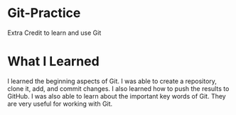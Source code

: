 # Git-Practice
Extra Credit to learn and use Git

# What I Learned
I learned the beginning aspects of Git. I was able to create a repository, clone it, add, and commit changes.
I also learned how to push the results to GitHub.
I was also able to learn about the important key words of Git. They are very useful for working with Git.